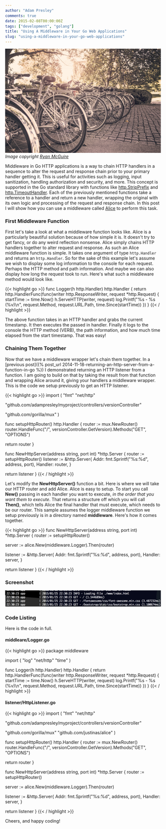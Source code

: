 ```yaml
---
author: "Adam Presley"
comments: true
date: 2015-02-08T00:00:00Z
tags: ["development", "golang"]
title: "Using A Middleware in Your Go Web Applications"
slug: "using-a-middleware-in-your-go-web-applications"
---
```


![Bikes Lined Up](/assets/adampresley/images/posts/62H.jpg)
*Image copyright [Ryan McGuire](http://www.gratisography.com/)*

Middleware in Go HTTP applications is a way to chain HTTP handlers in a sequence to alter the request and response chain prior to your primary handler getting it. This is useful for activities such as logging, input sanitization, handling authorization and security, and more. This concept is supported in the Go standard library with functions like [http.StripPrefix](http://golang.org/pkg/net/http/#StripPrefix) and [http.TimeoutHandler](http://golang.org/pkg/net/http/#TimeoutHandler). Each of the previously mentioned functions take a reference to a handler and return a new handler, wrapping the original with its own logic and processing of the request and response chain. In this post I will show how you can use a middleware called [Alice](https://github.com/justinas/alice) to perform this task.

<!-- excerpt -->

### First Middleware Function

First let's take a look at what a middleware function looks like. Alice is a particularly beautiful solution because of how simple it is. It doesn't try to get fancy, or do any weird reflection nonsense. Alice simply chains HTTP handlers together to alter request and response. As such an Alice middleware function is simple. It takes one argument of type ```http.Handler``` and returns an ```http.Handler```. So for the sake of this example let's assume we wish to display some log information to the console for each request. Perhaps the HTTP method and path information. And maybe we can also display how long the request took to run. Here's what such a middleware method would look like.

{{< highlight go >}}
func Logger(h http.Handler) http.Handler {
   return http.HandlerFunc(func(writer http.ResponseWriter, request *http.Request) {
      startTime := time.Now()
      h.ServeHTTP(writer, request)
      log.Printf("%s - %s (%v)\n", request.Method, request.URL.Path, time.Since(startTime))
   })
}
{{< / highlight >}}

The above function takes in an HTTP handler and grabs the current timestamp. It then executes the passed in handler. Finally it logs to the console the HTTP method (VERB), the path information, and how much time elapsed from the start timestamp. That was easy!

### Chaining Them Together

Now that we have a middleware wrapper let's chain them together. In a [previous post]({% post_url 2014-11-18-returning-an-http-server-from-a-function-in-go %}) I demonstrated returning an HTTP listener from a function. I am going to build on that by taking the result from that function and wrapping Alice around it, giving your handlers a middleware wrapper. This is the code we setup previously to get an HTTP listener.

{{< highlight go >}}
import (
   "fmt"
   "net/http"

   "github.com/adampresley/myproject/controllers/versionController"

   "github.com/gorilla/mux"
)

func setupHttpRouter() http.Handler {
   router := mux.NewRouter()
   router.HandleFunc("/", versionController.GetVersion).Methods("GET", "OPTIONS")

   return router
}

func NewHttpServer(address string, port int) *http.Server {
   router := setupHttpRouter()
   listener := &http.Server{
      Addr:    fmt.Sprintf("%s:%d", address, port),
      Handler: router,
   }

   return listener
}
{{< / highlight >}}

Let's modify the **NewHttpServer()** function a bit. Here is where we will take our HTTP router and add Alice. Alice is easy to setup. To start you call **New()** passing in each handler you want to execute, *in the order that you want them to execute*. That returns a structure off which you will call **Then()**, which tells Alice the final handler that must execute, which needs to be our router. This sample assumes the logger middleware function we setup previously is in a directory named **middleware**. Here's how it comes together.

{{< highlight go >}}
func NewHttpServer(address string, port int) *http.Server {
   router := setupHttpRouter()

   server := alice.New(middleware.Logger).Then(router)

   listener := &http.Server{
      Addr:    fmt.Sprintf("%s:%d", address, port),
      Handler: server,
   }

   return listener
}
{{< / highlight >}}

### Screenshot

![Example logger middleware](/assets/adampresley/images/posts/example-logger-middleware.png)

### Code Listing

Here is the code in full.

#### middleare/Logger.go

{{< highlight go >}}
package middleware

import (
   "log"
   "net/http"
   "time"
)

func Logger(h http.Handler) http.Handler {
   return http.HandlerFunc(func(writer http.ResponseWriter, request *http.Request) {
      startTime := time.Now()
      h.ServeHTTP(writer, request)
      log.Printf("%s - %s (%v)\n", request.Method, request.URL.Path, time.Since(startTime))
   })
}
{{< / highlight >}}

#### listener/HttpListener.go

{{< highlight go >}}
import (
   "fmt"
   "net/http"

   "github.com/adampresley/myproject/controllers/versionController"

   "github.com/gorilla/mux"
   "github.com/justinas/alice"
)

func setupHttpRouter() http.Handler {
   router := mux.NewRouter()
   router.HandleFunc("/", versionController.GetVersion).Methods("GET", "OPTIONS")

   return router
}

func NewHttpServer(address string, port int) *http.Server {
   router := setupHttpRouter()

   server := alice.New(middleware.Logger).Then(router)

   listener := &http.Server{
      Addr:    fmt.Sprintf("%s:%d", address, port),
      Handler: server,
   }

   return listener
}
{{< / highlight >}}

Cheers, and happy coding!
